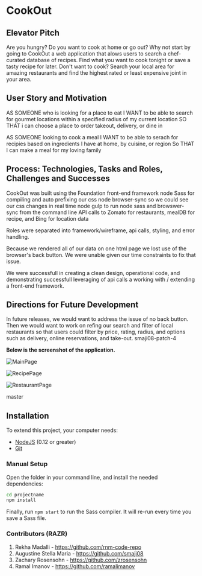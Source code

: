 # CookOut

## Elevator Pitch

Are you hungry? Do you want to cook at home or go out? Why not start by going to CookOut a web application that alows users to search a chef-curated database of recipes. Find what you want to cook tonight or save a tasty recipe for later. Don't want to cook? Search your local area for amazing restaurants and find the highest rated or least expensive joint in your area.

## User Story and Motivation

AS SOMEONE who is looking for a place to eat
I WANT to be able to search for gourmet locations within a specified radius of my current location
SO THAT i can choose a place to order takeout, delivery, or dine in

AS SOMEONE looking to cook a meal
I WANT to be able to serach for recipies based on ingredients I have at home, by cuisine, or region
So THAT I can make a meal for my loving family


## Process: Technologies, Tasks and Roles, Challenges and Successes

CookOut was built using the Foundation front-end framework
node Sass for compiling and auto prefixing our css
node browser-sync so we could see our css changes in real time
node gulp to run node sass and browswer-sync from the command line
API calls to Zomato for restaurants, mealDB for recipe, and Bing for location data

Roles were separated into framework/wireframe, api calls, styling, and error handling.

Because we rendered all of our data on one html page we lost use of the browser's back button. We were unable given our time constraints to fix that issue.

We were successfull in creating a clean design, operational code, and demonstrating successfull leveraging of api calls a working with / extending a front-end framework.

## Directions for Future Development

In future releases, we would want to address the issue of no back button.
Then we would want to work on refing our search and filter of local restaurants so that users could filter by price, rating, radius, and options such as delivery, online reservations, and take-out.
 smaji08-patch-4

**Below is the screenshot of the application.**

![MainPage](https://user-images.githubusercontent.com/54964461/72996986-9ffb7880-3dc9-11ea-9eca-1a20de094856.png)

![RecipePage](https://user-images.githubusercontent.com/54964461/72996998-a4c02c80-3dc9-11ea-8c1c-4d62fdd9d5a9.png)

![RestaurantPage](https://user-images.githubusercontent.com/54964461/72997011-aa1d7700-3dc9-11ea-9323-d98af546aef0.png)

 master
## Installation

To extend this project, your computer needs:

- [NodeJS](https://nodejs.org/en/) (0.12 or greater)
- [Git](https://git-scm.com/)

### Manual Setup

Open the folder in your command line, and install the needed dependencies:

```bash
cd projectname
npm install
```

Finally, run `npm start` to run the Sass compiler. It will re-run every time you save a Sass file.

### Contributors (RAZR)
1. Rekha Madalli - https://github.com/rnm-code-repo
2. Augustine Stella Maria - https://github.com/smaji08
3. Zachary Rosensohn - https://github.com/zrosensohn
4. Ramal Imanov - https://github.com/ramalimanov

